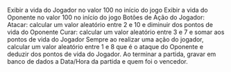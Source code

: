 Exibir a vida do Jogador no valor 100 no início do jogo
Exibir a vida do Oponente no valor 100 no início do jogo
Botões de Ação do Jogador:
Atacar: calcular um valor aleatório entre 2 e 10 e diminuir dos pontos de vida do Oponente
Curar: calcular um valor aleatório entre 3 e 7 e somar aos pontos de vida do Jogador
Sempre ao realizar uma ação do jogador, calcular um valor aleatório entre 1 e 8 que é o ataque do Oponente e deduzir dos pontos de vida do Jogador.
Ao terminar a partida, gravar em banco de dados a Data/Hora da partida e quem foi o vencedor.
